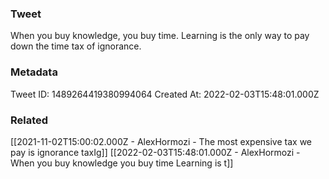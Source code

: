 ### Tweet
When you buy knowledge, you buy time. Learning is the only way to pay down the time tax of ignorance.

### Metadata
Tweet ID: 1489264419380994064
Created At: 2022-02-03T15:48:01.000Z

### Related
[[2021-11-02T15:00:02.000Z - AlexHormozi - The most expensive tax we pay is ignorance taxIg]]
[[2022-02-03T15:48:01.000Z - AlexHormozi - When you buy knowledge you buy time Learning is t]]
